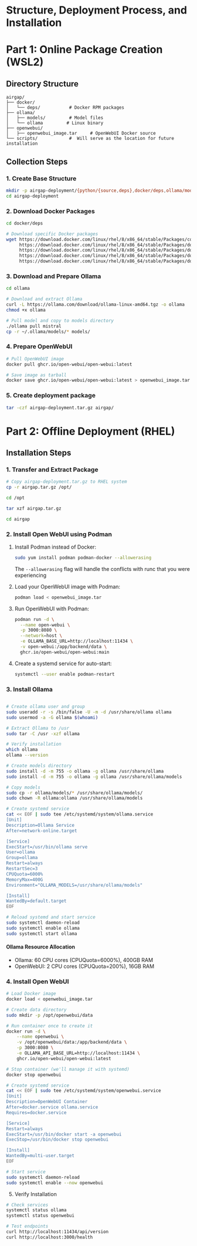 # Structure, Deployment Process, and Installation

# Part 1: Online Package Creation (WSL2)

## Directory Structure
```plaintext
airgap/
├── docker/
│   └── deps/           # Docker RPM packages
├── ollama/
│   ├── models/         # Model files
│   └── ollama         # Linux binary
├── openwebui/
│   ├── openwebui_image.tar     # OpenWebUI Docker source
└── scripts/            #  Will serve as the location for future installation 
```

## Collection Steps

### 1. Create Base Structure
```bash
mkdir -p airgap-deployment/{python/{source,deps},docker/deps,ollama/models,openwebui/{source,packages},scripts}
cd airgap-deployment
```

### 2. Download Docker Packages
```bash
cd docker/deps

# Download specific Docker packages
wget https://download.docker.com/linux/rhel/8/x86_64/stable/Packages/containerd.io-1.7.25-3.1.el8.x86_64.rpm \
     https://download.docker.com/linux/rhel/8/x86_64/stable/Packages/docker-ce-27.5.1-1.el8.x86_64.rpm \
     https://download.docker.com/linux/rhel/8/x86_64/stable/Packages/docker-ce-cli-27.5.1-1.el8.x86_64.rpm \
     https://download.docker.com/linux/rhel/8/x86_64/stable/Packages/docker-buildx-plugin-0.20.0-1.el8.x86_64.rpm \
     https://download.docker.com/linux/rhel/8/x86_64/stable/Packages/docker-compose-plugin-2.32.4-1.el8.x86_64.rpm
```

### 3. Download and Prepare Ollama
```bash
cd ollama

# Download and extract Ollama
curl -L https://ollama.com/download/ollama-linux-amd64.tgz -o ollama
chmod +x ollama

# Pull model and copy to models directory
./ollama pull mistral
cp -r ~/.ollama/models/* models/

```

### 4. Prepare OpenWebUI
   ```bash
   # Pull OpenWebUI image
   docker pull ghcr.io/open-webui/open-webui:latest
   
   # Save image as tarball
   docker save ghcr.io/open-webui/open-webui:latest > openwebui_image.tar
   ```


### 5. Create deployment package
```bash 
tar -czf airgap-deployment.tar.gz airgap/
```


# Part 2: Offline Deployment (RHEL)

## Installation Steps

### 1. Transfer and Extract Package
```bash
# Copy airgap-deployment.tar.gz to RHEL system
cp -r airgap.tar.gz /opt/

cd /opt

tar xzf airgap.tar.gz

cd airgap
```

### 2. Install Open WebUI using Podman

1. Install Podman instead of Docker:
   ```bash
   sudo yum install podman podman-docker --allowerasing
   ```
   The `--allowerasing` flag will handle the conflicts with runc that you were experiencing

2. Load your OpenWebUI image with Podman:

   ```bash
   podman load < openwebui_image.tar
   ```

3. Run OpenWebUI with Podman:
   ```bash
   podman run -d \
     --name open-webui \
     -p 3000:8080 \
     --network=host \
     -e OLLAMA_BASE_URL=http://localhost:11434 \
     -v open-webui:/app/backend/data \
     ghcr.io/open-webui/open-webui:main
   ```

4. Create a systemd service for auto-start:
   ```bash
   systemctl --user enable podman-restart
   ```


### 3. Install Ollama
```bash

# Create ollama user and group
sudo useradd -r -s /bin/false -U -m -d /usr/share/ollama ollama
sudo usermod -a -G ollama $(whoami)

# Extract Ollama to /usr
sudo tar -C /usr -xzf ollama

# Verify installation
which ollama
ollama --version

# Create models directory
sudo install -d -m 755 -o ollama -g ollama /usr/share/ollama
sudo install -d -m 755 -o ollama -g ollama /usr/share/ollama/models

# Copy models
sudo cp -r ollama/models/* /usr/share/ollama/models/
sudo chown -R ollama:ollama /usr/share/ollama/models

# Create systemd service
cat << EOF | sudo tee /etc/systemd/system/ollama.service
[Unit]
Description=Ollama Service
After=network-online.target

[Service]
ExecStart=/usr/bin/ollama serve
User=ollama
Group=ollama
Restart=always
RestartSec=3
CPUQuota=6000%
MemoryMax=400G
Environment="OLLAMA_MODELS=/usr/share/ollama/models"

[Install]
WantedBy=default.target
EOF

# Reload systemd and start service
sudo systemctl daemon-reload
sudo systemctl enable ollama
sudo systemctl start ollama
```

#### Ollama Resource Allocation
- Ollama: 60 CPU cores (CPUQuota=6000%), 400GB RAM
- OpenWebUI: 2 CPU cores (CPUQuota=200%), 16GB RAM

### 4. Install Open WebUI

```bash
# Load Docker image
docker load < openwebui_image.tar

# Create data directory
sudo mkdir -p /opt/openwebui/data

# Run container once to create it
docker run -d \
    --name openwebui \
    -v /opt/openwebui/data:/app/backend/data \
    -p 3000:8080 \
    -e OLLAMA_API_BASE_URL=http://localhost:11434 \
    ghcr.io/open-webui/open-webui:latest

# Stop container (we'll manage it with systemd)
docker stop openwebui

# Create systemd service
cat << EOF | sudo tee /etc/systemd/system/openwebui.service
[Unit]
Description=OpenWebUI Container
After=docker.service ollama.service
Requires=docker.service

[Service]
Restart=always
ExecStart=/usr/bin/docker start -a openwebui
ExecStop=/usr/bin/docker stop openwebui

[Install]
WantedBy=multi-user.target
EOF

# Start service
sudo systemctl daemon-reload
sudo systemctl enable --now openwebui
```

5. Verify Installation

```bash
# Check services
systemctl status ollama
systemctl status openwebui

# Test endpoints
curl http://localhost:11434/api/version
curl http://localhost:3000/health
```
